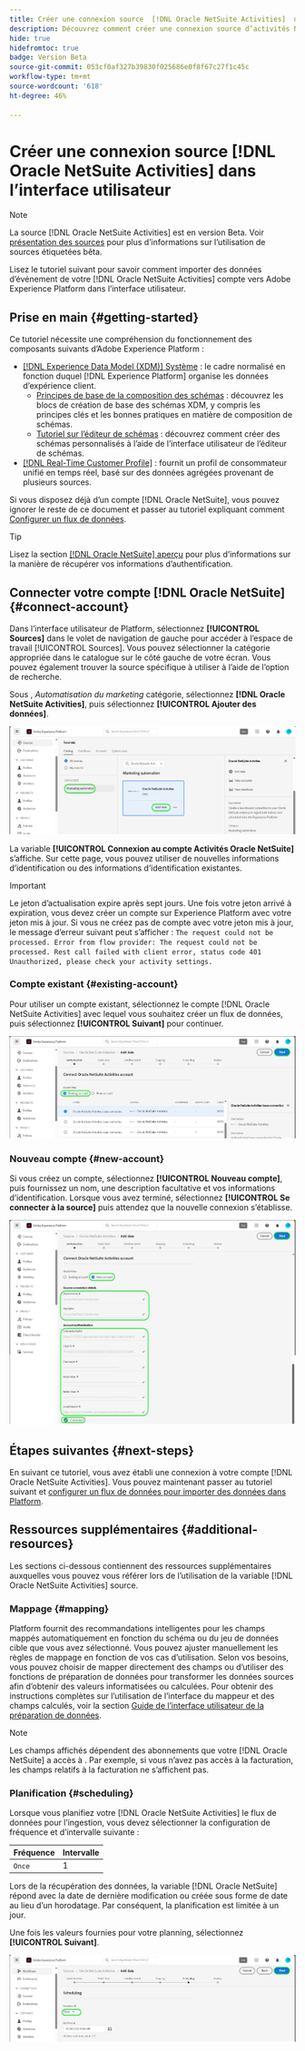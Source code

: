 ```yaml
---
title: Créer une connexion source  [!DNL Oracle NetSuite Activities]  dans l’interface utilisateur
description: Découvrez comment créer une connexion source d’activités NetSuite Oracle à l’aide de l’interface utilisateur de Adobe Experience Platform.
hide: true
hidefromtoc: true
badge: Version Beta
source-git-commit: 053cf0af327b39830f025686e0f8f67c27f1c45c
workflow-type: tm+mt
source-wordcount: '618'
ht-degree: 46%

---
```


# Créer une connexion source [!DNL Oracle NetSuite Activities] dans l’interface utilisateur

>[!NOTE]
>
>La source [!DNL Oracle NetSuite Activities] est en version Beta. Voir [présentation des sources](../../../../home.md#terms-and-conditions) pour plus d’informations sur l’utilisation de sources étiquetées bêta.

Lisez le tutoriel suivant pour savoir comment importer des données d’événement de votre [!DNL Oracle NetSuite Activities] compte vers Adobe Experience Platform dans l’interface utilisateur.

## Prise en main {#getting-started}

Ce tutoriel nécessite une compréhension du fonctionnement des composants suivants d’Adobe Experience Platform : 

* [[!DNL Experience Data Model (XDM)] Système](../../../../../xdm/home.md) : le cadre normalisé en fonction duquel [!DNL Experience Platform] organise les données d’expérience client.
   * [Principes de base de la composition des schémas](../../../../../xdm/schema/composition.md) : découvrez les blocs de création de base des schémas XDM, y compris les principes clés et les bonnes pratiques en matière de composition de schémas.
   * [Tutoriel sur l’éditeur de schémas](../../../../../xdm/tutorials/create-schema-ui.md) : découvrez comment créer des schémas personnalisés à l’aide de l’interface utilisateur de l’éditeur de schémas.
* [[!DNL Real-Time Customer Profile]](../../../../../profile/home.md) : fournit un profil de consommateur unifié en temps réel, basé sur des données agrégées provenant de plusieurs sources.

Si vous disposez déjà d’un compte [!DNL Oracle NetSuite], vous pouvez ignorer le reste de ce document et passer au tutoriel expliquant comment [Configurer un flux de données](../../dataflow/marketing-automation.md).

>[!TIP]
>
>Lisez la section [[!DNL Oracle NetSuite] aperçu](../../../../connectors/marketing-automation/oracle-netsuite.md) pour plus d’informations sur la manière de récupérer vos informations d’authentification.

## Connecter votre compte [!DNL Oracle NetSuite] {#connect-account}

Dans l’interface utilisateur de Platform, sélectionnez **[!UICONTROL Sources]** dans le volet de navigation de gauche pour accéder à l’espace de travail [!UICONTROL Sources]. Vous pouvez sélectionner la catégorie appropriée dans le catalogue sur le côté gauche de votre écran. Vous pouvez également trouver la source spécifique à utiliser à l’aide de l’option de recherche.

Sous , *Automatisation du marketing* catégorie, sélectionnez **[!DNL Oracle NetSuite Activities]**, puis sélectionnez **[!UICONTROL Ajouter des données]**.

![Copie d’écran de l’interface utilisateur de Platform pour le catalogue avec carte Oracle d’activités NetSuite](../../../../images/tutorials/create/marketing-automation/oracle-netsuite-activities/catalog-card.png)

La variable **[!UICONTROL Connexion au compte Activités Oracle NetSuite]** s’affiche. Sur cette page, vous pouvez utiliser de nouvelles informations d’identification ou des informations d’identification existantes.

>[!IMPORTANT]
>
>Le jeton d’actualisation expire après sept jours. Une fois votre jeton arrivé à expiration, vous devez créer un compte sur Experience Platform avec votre jeton mis à jour. Si vous ne créez pas de compte avec votre jeton mis à jour, le message d’erreur suivant peut s’afficher : `The request could not be processed. Error from flow provider: The request could not be processed. Rest call failed with client error, status code 401 Unauthorized, please check your activity settings.`

### Compte existant {#existing-account}

Pour utiliser un compte existant, sélectionnez le compte [!DNL Oracle NetSuite Activities] avec lequel vous souhaitez créer un flux de données, puis sélectionnez **[!UICONTROL Suivant]** pour continuer.

![Copie d’écran de l’interface utilisateur de Platform pour connecter le compte d’activités Oracle NetSuite à un compte existant](../../../../images/tutorials/create/marketing-automation/oracle-netsuite-activities/existing.png)

### Nouveau compte {#new-account}

Si vous créez un compte, sélectionnez **[!UICONTROL Nouveau compte]**, puis fournissez un nom, une description facultative et vos informations d’identification. Lorsque vous avez terminé, sélectionnez **[!UICONTROL Se connecter à la source]** puis attendez que la nouvelle connexion s’établisse.

![Copie d’écran de l’interface utilisateur de Platform pour connecter le compte d’activités Oracle NetSuite à un nouveau compte](../../../../images/tutorials/create/marketing-automation/oracle-netsuite-activities/new.png)

## Étapes suivantes {#next-steps}

En suivant ce tutoriel, vous avez établi une connexion à votre compte [!DNL Oracle NetSuite Activities]. Vous pouvez maintenant passer au tutoriel suivant et [configurer un flux de données pour importer des données dans Platform](../../dataflow/marketing-automation.md).

## Ressources supplémentaires {#additional-resources}

Les sections ci-dessous contiennent des ressources supplémentaires auxquelles vous pouvez vous référer lors de l’utilisation de la variable [!DNL Oracle NetSuite Activities] source.

### Mappage {#mapping}

Platform fournit des recommandations intelligentes pour les champs mappés automatiquement en fonction du schéma ou du jeu de données cible que vous avez sélectionné. Vous pouvez ajuster manuellement les règles de mappage en fonction de vos cas d’utilisation. Selon vos besoins, vous pouvez choisir de mapper directement des champs ou d’utiliser des fonctions de préparation de données pour transformer les données sources afin d’obtenir des valeurs informatisées ou calculées. Pour obtenir des instructions complètes sur l’utilisation de l’interface du mappeur et des champs calculés, voir la section [Guide de l’interface utilisateur de la préparation de données](../../../../../data-prep/ui/mapping.md).

>[!NOTE]
>
>Les champs affichés dépendent des abonnements que votre [!DNL Oracle NetSuite] a accès à . Par exemple, si vous n’avez pas accès à la facturation, les champs relatifs à la facturation ne s’affichent pas.

### Planification {#scheduling}

Lorsque vous planifiez votre [!DNL Oracle NetSuite Activities] le flux de données pour l’ingestion, vous devez sélectionner la configuration de fréquence et d’intervalle suivante :

| Fréquence | Intervalle |
| --- | --- |
| `Once` | 1 |

Lors de la récupération des données, la variable [!DNL Oracle NetSuite] répond avec la date de dernière modification ou créée sous forme de date au lieu d’un horodatage. Par conséquent, la planification est limitée à un jour.

Une fois les valeurs fournies pour votre planning, sélectionnez **[!UICONTROL Suivant]**.

![L’étape de planification du workflow des sources.](../../../../images/tutorials/create/marketing-automation/oracle-netsuite-activities/scheduling.png)